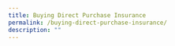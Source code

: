 ```yaml
---
title: Buying Direct Purchase Insurance
permalink: /buying-direct-purchase-insurance/
description: ""
---
```

